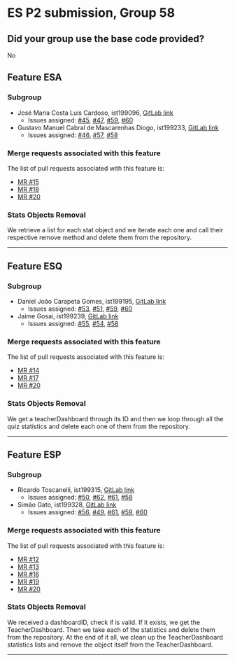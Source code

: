 # ES P2 submission, Group 58

## Did your group use the base code provided?

No

## Feature ESA

### Subgroup
 - José Maria Costa Luís Cardoso, ist199096, [GitLab link](https://gitlab.rnl.tecnico.ulisboa.pt/ist199096)
   + Issues assigned: [#45](https://gitlab.rnl.tecnico.ulisboa.pt/es/es23-58/-/issues/45), [#47](https://gitlab.rnl.tecnico.ulisboa.pt/es/es23-58/-/issues/47), [#59](https://gitlab.rnl.tecnico.ulisboa.pt/es/es23-58/-/issues/59), [#60](https://gitlab.rnl.tecnico.ulisboa.pt/es/es23-58/-/issues/60)
 - Gustavo Manuel Cabral de Mascarenhas Diogo, ist199233, [GitLab link](https://gitlab.rnl.tecnico.ulisboa.pt/ist199233)  
   + Issues assigned: [#46](https://gitlab.rnl.tecnico.ulisboa.pt/es/es23-58/-/issues/46), [#57](https://gitlab.rnl.tecnico.ulisboa.pt/es/es23-58/-/issues/57), [#58](https://gitlab.rnl.tecnico.ulisboa.pt/es/es23-58/-/issues/58)
 
### Merge requests associated with this feature

The list of pull requests associated with this feature is:

 - [MR #15](https://gitlab.rnl.tecnico.ulisboa.pt/es/es23-58/-/merge_requests/15)
 - [MR #18](https://gitlab.rnl.tecnico.ulisboa.pt/es/es23-58/-/merge_requests/18)
 - [MR #20](https://gitlab.rnl.tecnico.ulisboa.pt/es/es23-58/-/merge_requests/20)

### Stats Objects Removal

We retrieve a list for each stat object and we iterate each one and call their respective remove method and delete them from the repository.

---

## Feature ESQ

### Subgroup
 - Daniel João Carapeta Gomes, ist199195, [GitLab link](https://gitlab.rnl.tecnico.ulisboa.pt/ist199195)
   + Issues assigned: [#53](https://gitlab.rnl.tecnico.ulisboa.pt/es/es23-58/-/issues/53), [#51](https://gitlab.rnl.tecnico.ulisboa.pt/es/es23-58/-/issues/51), [#59](https://gitlab.rnl.tecnico.ulisboa.pt/es/es23-58/-/issues/59), [#60](https://gitlab.rnl.tecnico.ulisboa.pt/es/es23-58/-/issues/60)
 - Jaime Gosai, ist199239, [GitLab link](https://gitlab.rnl.tecnico.ulisboa.pt/ist199239)
   + Issues assigned: [#55](https://gitlab.rnl.tecnico.ulisboa.pt/es/es23-58/-/issues/55), [#54](https://gitlab.rnl.tecnico.ulisboa.pt/es/es23-58/-/issues/54), [#58](https://gitlab.rnl.tecnico.ulisboa.pt/es/es23-58/-/issues/58)
 
### Merge requests associated with this feature

The list of pull requests associated with this feature is:

 - [MR #14](https://gitlab.rnl.tecnico.ulisboa.pt/es/es23-58/-/merge_requests/14)
 - [MR #17](https://gitlab.rnl.tecnico.ulisboa.pt/es/es23-58/-/merge_requests/17)
 - [MR #20](https://gitlab.rnl.tecnico.ulisboa.pt/es/es23-58/-/merge_requests/20)


### Stats Objects Removal

We get a teacherDashboard through its ID and then we loop through all the quiz statistics and delete each one of them from the repository.

---

## Feature ESP

### Subgroup
 - Ricardo Toscanelli, ist199315, [GitLab link](https://gitlab.rnl.tecnico.ulisboa.pt/ist199315)
   + Issues assigned: [#50](https://gitlab.rnl.tecnico.ulisboa.pt/es/es23-58/-/issues/50), [#62](https://gitlab.rnl.tecnico.ulisboa.pt/es/es23-58/-/issues/62), [#61](https://gitlab.rnl.tecnico.ulisboa.pt/es/es23-58/-/issues/61), [#58](https://gitlab.rnl.tecnico.ulisboa.pt/es/es23-58/-/issues/58)
 - Simão Gato, ist199328, [GitLab link](https://gitlab.rnl.tecnico.ulisboa.pt/ist199328)
   + Issues assigned: [#56](https://gitlab.rnl.tecnico.ulisboa.pt/es/es23-58/-/issues/56), [#49](https://gitlab.rnl.tecnico.ulisboa.pt/es/es23-58/-/issues/49), [#61](https://gitlab.rnl.tecnico.ulisboa.pt/es/es23-58/-/issues/61), [#59](https://gitlab.rnl.tecnico.ulisboa.pt/es/es23-58/-/issues/59), [#60](https://gitlab.rnl.tecnico.ulisboa.pt/es/es23-58/-/issues/60)
 
### Merge requests associated with this feature

The list of pull requests associated with this feature is:

 - [MR #12](https://gitlab.rnl.tecnico.ulisboa.pt/es/es23-58/-/merge_requests/12)
 - [MR #13](https://gitlab.rnl.tecnico.ulisboa.pt/es/es23-58/-/merge_requests/13) 
 - [MR #16](https://gitlab.rnl.tecnico.ulisboa.pt/es/es23-58/-/merge_requests/16)
 - [MR #19](https://gitlab.rnl.tecnico.ulisboa.pt/es/es23-58/-/merge_requests/19)
 - [MR #20](https://gitlab.rnl.tecnico.ulisboa.pt/es/es23-58/-/merge_requests/20)


### Stats Objects Removal

We received a dashboardID, check if is valid. If it exists, we get the TeacherDashboard. Then we take each of the statistics and delete them from the repository. At the end of it all, we clean up the TeacherDashboard statistics lists and remove the object itself from the TeacherDashboard.

---